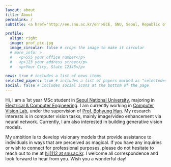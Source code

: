```yaml
---
layout: about
title: About
permalink: /
subtitle: <a href='http://ee.snu.ac.kr/en'>ECE, SNU, Seoul, Republic of Korea</a>. hij1112 at snu.ac.kr

profile:
  align: right
  image: prof_pic.jpg
  image_circular: false # crops the image to make it circular
  # more_info: >
  #   <p>555 your office number</p>
  #   <p>123 your address street</p>
  #   <p>Your City, State 12345</p>

news: true # includes a list of news items
selected_papers: true # includes a list of papers marked as "selected={true}"
social: false # includes social icons at the bottom of the page
---
```


Hi, I am a 1st year MSc student in [Seoul National University](https://en.snu.ac.kr/index.html), majoring in [Electrical & Computer Engineering](http://ee.snu.ac.kr/en). I am currently working in [Computer Vision Lab](http://cv.snu.ac.kr), under the supervision of [Prof. Bohyung Han](https://cv.snu.ac.kr/index.php/~bhhan/). My research interests is in computer vision tasks, mainly image/video enhancement via neural network. Currently, I am also interested in building generative vision models.

My ambition is to develop visionary models that provide assistance to individuals in ways that are perceived as magical. If you have any inquiries or wish to connect for professional purposes, please do not hesitate to reach out to me at [hij1112 at snu.ac.kr](mailto:hij1112@snu.ac.kr). I welcome all correspondence and look forward to hear from you. Wish you a wonderful day!

